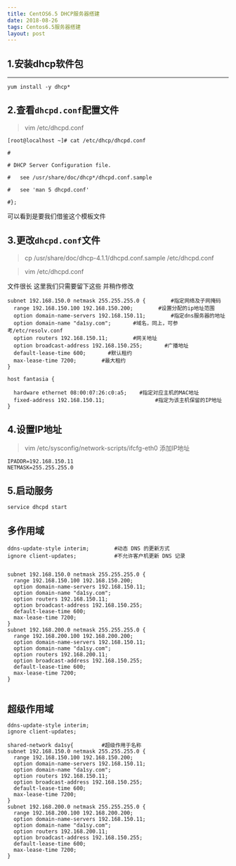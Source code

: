 ```yaml
---
title: CentOS6.5 DHCP服务器搭建
date: 2018-08-26
tags: Centos6.5服务器搭建
layout: post
---
```



1.安装dhcp软件包
--------

--------

```shell
yum install -y dhcp*
```

2.查看`dhcpd.conf`配置文件
---------------------


>vim /etc/dhcpd.conf

```shell
[root@localhost ~]# cat /etc/dhcp/dhcpd.conf

#

# DHCP Server Configuration file.

#   see /usr/share/doc/dhcp*/dhcpd.conf.sample

#   see 'man 5 dhcpd.conf'

#};

```
可以看到是要我们借鉴这个模板文件


3.更改`dhcpd.conf`文件
-----------

>cp /usr/share/doc/dhcp-4.1.1/dhcpd.conf.sample /etc/dhcpd.conf

>vim /etc/dhcpd.conf

文件很长 这里我们只需要留下这些 并稍作修改

```shell
subnet 192.168.150.0 netmask 255.255.255.0 {        #指定网络及子网掩码
  range 192.168.150.100 192.168.150.200;        #设置分配的ip地址范围
  option domain-name-servers 192.168.150.11;        #指定dns服务器的地址
  option domain-name "da1sy.com";       #域名，同上，可参考/etc/resolv.conf
  option routers 192.168.150.11;        #网关地址
  option broadcast-address 192.168.150.255;       #广播地址
  default-lease-time 600;       #默认租约
  max-lease-time 7200;        #最大租约
}

host fantasia {

  hardware ethernet 08:00:07:26:c0:a5;    #指定对应主机的MAC地址
  fixed-address 192.168.150.11;                #指定为该主机保留的IP地址
}

```
4.设置IP地址
--------
>vim /etc/sysconfig/network-scripts/ifcfg-eth0
添加IP地址
```
IPADDR=192.168.150.11
NETMASK=255.255.255.0
```
5.启动服务
--------
```
service dhcpd start
```
多作用域
---------------

```shell
ddns-update-style interim;        #动态 DNS 的更新方式
ignore client-updates;            #不允许客户机更新 DNS 记录


subnet 192.168.150.0 netmask 255.255.255.0 {        
  range 192.168.150.100 192.168.150.200;       
  option domain-name-servers 192.168.150.11;        
  option domain-name "da1sy.com";      
  option routers 192.168.150.11;        
  option broadcast-address 192.168.150.255;       
  default-lease-time 600;       
  max-lease-time 7200;       
}
subnet 192.168.200.0 netmask 255.255.255.0 {        
  range 192.168.200.100 192.168.200.200;       
  option domain-name-servers 192.168.150.11;        
  option domain-name "da1sy.com";      
  option routers 192.168.200.11;        
  option broadcast-address 192.168.150.255;       
  default-lease-time 600;       
  max-lease-time 7200;       
}


```

超级作用域
-----

```shell
ddns-update-style interim;
ignore client-updates;

shared-network da1sy{         #超级作用于名称
subnet 192.168.150.0 netmask 255.255.255.0 {        
  range 192.168.150.100 192.168.150.200;       
  option domain-name-servers 192.168.150.11;        
  option domain-name "da1sy.com";      
  option routers 192.168.150.11;        
  option broadcast-address 192.168.150.255;       
  default-lease-time 600;       
  max-lease-time 7200;       
}
subnet 192.168.200.0 netmask 255.255.255.0 {        
  range 192.168.200.100 192.168.200.200;       
  option domain-name-servers 192.168.150.11;        
  option domain-name "da1sy.com";      
  option routers 192.168.200.11;        
  option broadcast-address 192.168.150.255;       
  default-lease-time 600;       
  max-lease-time 7200;       
}


```
